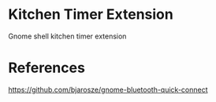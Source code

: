 # Kitchen Timer Extension

Gnome shell kitchen timer extension

# References

https://github.com/bjarosze/gnome-bluetooth-quick-connect


